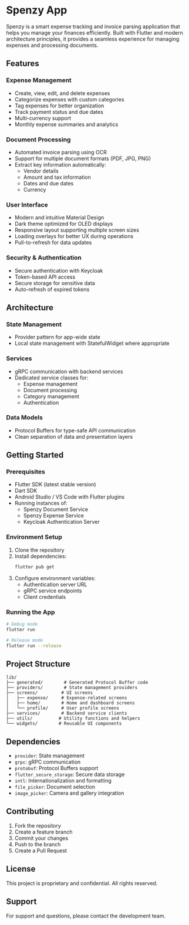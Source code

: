 # Spenzy App

Spenzy is a smart expense tracking and invoice parsing application that helps you manage your finances efficiently. Built with Flutter and modern architecture principles, it provides a seamless experience for managing expenses and processing documents.

## Features

### Expense Management
- Create, view, edit, and delete expenses
- Categorize expenses with custom categories
- Tag expenses for better organization
- Track payment status and due dates
- Multi-currency support
- Monthly expense summaries and analytics

### Document Processing
- Automated invoice parsing using OCR
- Support for multiple document formats (PDF, JPG, PNG)
- Extract key information automatically:
  - Vendor details
  - Amount and tax information
  - Dates and due dates
  - Currency

### User Interface
- Modern and intuitive Material Design
- Dark theme optimized for OLED displays
- Responsive layout supporting multiple screen sizes
- Loading overlays for better UX during operations
- Pull-to-refresh for data updates

### Security & Authentication
- Secure authentication with Keycloak
- Token-based API access
- Secure storage for sensitive data
- Auto-refresh of expired tokens

## Architecture

### State Management
- Provider pattern for app-wide state
- Local state management with StatefulWidget where appropriate

### Services
- gRPC communication with backend services
- Dedicated service classes for:
  - Expense management
  - Document processing
  - Category management
  - Authentication

### Data Models
- Protocol Buffers for type-safe API communication
- Clean separation of data and presentation layers

## Getting Started

### Prerequisites
- Flutter SDK (latest stable version)
- Dart SDK
- Android Studio / VS Code with Flutter plugins
- Running instances of:
  - Spenzy Document Service
  - Spenzy Expense Service
  - Keycloak Authentication Server

### Environment Setup
1. Clone the repository
2. Install dependencies:
   ```bash
   flutter pub get
   ```
3. Configure environment variables:
   - Authentication server URL
   - gRPC service endpoints
   - Client credentials

### Running the App
```bash
# Debug mode
flutter run

# Release mode
flutter run --release
```

## Project Structure
```
lib/
├── generated/        # Generated Protocol Buffer code
├── providers/        # State management providers
├── screens/         # UI screens
│   ├── expense/     # Expense-related screens
│   ├── home/        # Home and dashboard screens
│   └── profile/     # User profile screens
├── services/        # Backend service clients
├── utils/          # Utility functions and helpers
└── widgets/        # Reusable UI components
```

## Dependencies
- `provider`: State management
- `grpc`: gRPC communication
- `protobuf`: Protocol Buffers support
- `flutter_secure_storage`: Secure data storage
- `intl`: Internationalization and formatting
- `file_picker`: Document selection
- `image_picker`: Camera and gallery integration

## Contributing
1. Fork the repository
2. Create a feature branch
3. Commit your changes
4. Push to the branch
5. Create a Pull Request

## License
This project is proprietary and confidential. All rights reserved.

## Support
For support and questions, please contact the development team.
